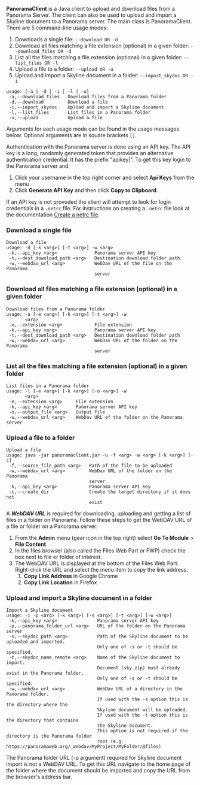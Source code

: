 **PanoramaClient** is a Java client to upload and download files from a Panorama Server.  The client can also be used to upload and import a Skyline document to a Panorama server.
The main class is PanoramaClient.  There are 5 command-line usage modes:
1. Downloads a single file: `--download OR -d`
2. Download all files matching a file extension (optional) in a given folder: `--download_files OR -d`
3. List all the files matching a file extension (optional) in a given folder: `--list_files OR -l`
4. Upload a file to a folder: `--upload OR -u`
5. Upload and import a Skyline document in a folder: `--import_skydoc OR -i`

```
usage: [-a | -d | -i | -l | -u]
 -a,--download_files   Download files from a Panorama folder
 -d,--download         Download a file
 -i,--import_skydoc    Upload and import a Skyline document
 -l,--list_files       List files in a Panorama folder
 -u,--upload           Upload a file
```
Arguments for each usage mode can be found in the usage messages below. Optional arguments are in square brackets ```[]```.


Authentication with the Panorama server is done using an API key. 
The API key is a long, randomly generated token that provides an alternative authentication credential. 
It has the prefix "apikey|". To get this key login to the Panorama server and 
1. Click your username in the top right corner and select **Api Keys** from the menu
2. Click **Generate API Key** and then click **Copy to Clipboard**. 

If an API key is not provoded the client will attempt to look for login credentials in a `.netrc` file. For instructions on creating 
a `.netrc` file look at the documentation [Create a netrc file](https://www.labkey.org/Documentation/wiki-page.view?name=netrc).


### Download a single file
```
Download a file
usage: -d [-k <arg>] [-t <arg>] -w <arg>
 -k,--api_key <arg>              Panorama server API key
 -t,--dest_download_path <arg>   Destination download folder path
 -w,--webdav_url <arg>           WebDav URL of the file on the Panorama
                                 server
```

### Download all files matching a file extension (optional) in a given folder
```
Download files from a Panorama folder
usage: -a [-e <arg>] [-k <arg>] [-t <arg>] -w
       <arg>
 -e,--extension <arg>            File extension
 -k,--api_key <arg>              Panorama server API key
 -t,--dest_download_path <arg>   Destination download folder path
 -w,--webdav_url <arg>           WebDav URL of the folder on the Panorama
                                 server
```

### List all the files matching a file extension (optional) in a given folder
```
List files in a Panorama folder
usage: -l [-e <arg>] [-k <arg>] [-o <arg>] -w
       <arg>
 -e,--extension <arg>     File extension
 -k,--api_key <arg>       Panorama server API key
 -o,--output_file <arg>   Output file
 -w,--webdav_url <arg>    WebDav URL of the folder on the Panorama server
```

### Upload a file to a folder
```
Upload a file
usage: java -jar panoramaclient.jar -u -f <arg> -w <arg> [-k <arg>] [-c]
 -f,--source_file_path <arg>   Path of the file to be uploaded
 -w,--webdav_url <arg>         WebDav URL of the folder on the Panorama
                               server
 -k,--api_key <arg>            Panorama server API key
 -c,--create_dir               Create the target directory if it does not
                               exist
```

A **_WebDAV URL_** is required for downloading, uploading and getting a list of files in a folder on Panorama. 
Follow these steps to get the WebDAV URL of a file or folder on a Panorama server:
1. From the **Admin** menu (gear icon in the top right) select **Go To Module** > **File Content**. 
2. In the files browser (also called the Files Web Part or FWP) check the box next to file or folder of interest.
3. The WebDAV URL is displayed at the bottom of the Files Web Part. Right-click the URL and select the menu item to copy the 
link address. 
   1. **Copy Link Address** in Google Chrome
   2. **Copy Link Location** in Firefox
   
   
### Upload and import a Skyline document in a folder
```
Import a Skyline document
usage: -i -p <arg> [-k <arg>] [-s <arg>] [-t <arg>] [-w <arg>]
 -k,--api_key <arg>               Panorama server API key
 -p,--panorama_folder_url <arg>   URL of the folder on the Panorama server
 -s,--skydoc_path <arg>           Path of the Skyline document to be uploaded and imported. 
                                  Only one of -s or -t should be specified.
 -t,--skydoc_name_remote <arg>    Name of the Skyline document to import.
                                  Document (sky.zip) must already exist in the Panorama folder. 
                                  Only one of -s or -t should be specified.
 -w,--webdav_url <arg>            WebDav URL of a directory in the Panorama folder. 
                                  If used with the -s option this is the directory where the
                                  Skyline document will be uploaded. 
                                  If used with the -t option this is the directory that contains 
                                  the Skyline document. 
                                  This option is not required if the directory is the Panorama folder
                                  root (e.g. https://panoramaweb.org/_webdav/MyProject/MyFolder/@files)
```

The Panorama folder URL (-p argument) required for Skyline document import is not a WebDAV URL. To get this URL navigate
to the home page of the folder where the document should be imported and copy the URL from the browser's address bar.

